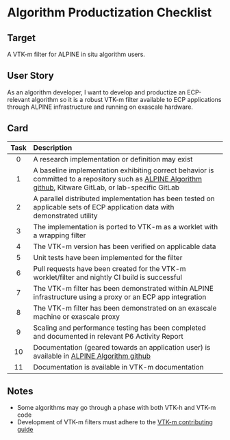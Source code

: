 [_metadata_:tags]:- "ecp-psip-ptc"
# Algorithm Productization Checklist

## Target

A VTK-m filter for ALPINE in situ algorithm users.

## User Story

As an algorithm developer, I want to develop and productize an ECP-relevant algorithm so it is a robust VTK-m filter available to ECP applications through ALPINE infrastructure and running on exascale hardware.   

## Card

| Task | Description |
|:-----:|:------------|
|  0 | A research implementation or definition may exist |
|  1 | A baseline implementation exhibiting correct behavior is committed to a repository such as [ALPINE Algorithm github](https://github.com/Alpine-DAV/algorithms), Kitware GitLab, or lab-specific GitLab |
|  2 | A parallel distributed implementation has been tested on applicable sets of ECP application data with demonstrated utility  |
|  3 | The implementation is ported to VTK-m as a worklet with a wrapping filter |
|  4 | The VTK-m version has been verified on applicable data |
|  5 | Unit tests have been implemented for the filter
|  6 | Pull requests have been created for the VTK-m worklet/filter and nightly CI build is successful |
|  7 | The VTK-m filter has been demonstrated within ALPINE infrastructure using a proxy or an ECP app integration |
|  8 | The VTK-m filter has been demonstrated on an exascale machine or exascale proxy
|  9 | Scaling and performance testing has been completed and documented in relevant P6 Activity Report
| 10 | Documentation (geared towards an application user) is available in [ALPINE Algorithm github](https://github.com/Alpine-DAV/algorithms) |
| 11 | Documentation is available in VTK-m documentation |

## Notes

- Some algorithms may go through a phase with both VTK-h and VTK-m code
- Development of VTK-m filters must adhere to the [VTK-m contributing guide](https://gitlab.kitware.com/vtk/vtk-m/blob/master/CONTRIBUTING.md)
